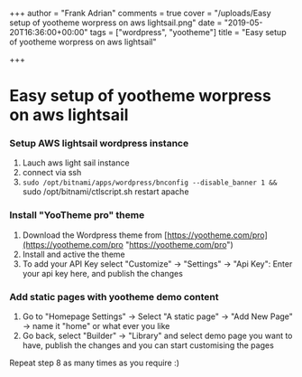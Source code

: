 +++
author = "Frank Adrian"
comments = true
cover = "/uploads/Easy setup of yootheme worpress on aws lightsail.png"
date = "2019-05-20T16:36:00+00:00"
tags = ["wordpress", "yootheme"]
title = "Easy setup of yootheme worpress on aws lightsail"

+++
# Easy setup of yootheme worpress on aws lightsail

### Setup AWS lightsail wordpress instance

1. Lauch aws light sail instance
2. connect via ssh
3. `sudo /opt/bitnami/apps/wordpress/bnconfig --disable_banner 1 && `sudo /opt/bitnami/ctlscript.sh restart apache

### Install "YooTheme pro" theme

1. Download the Wordpress theme from [https://yootheme.com/pro](https://yootheme.com/pro "https://yootheme.com/pro")
2. Install and active the theme
3. To add your API Key select "Customize" -> "Settings" -> "Api Key": Enter your api key here, and publish the changes

### Add static pages with yootheme demo content

1. Go to "Homepage Settings" -> Select "A static page" -> "Add New Page" -> name it "home" or what ever you like
2. Go back, select "Builder" -> "Library" and select demo page you want to have, publish the changes and you can start customising the pages

Repeat step 8 as many times as you require :)